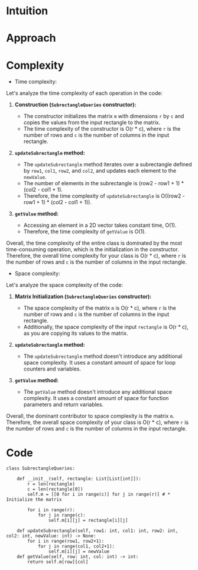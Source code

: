 # Intuition
<!-- Describe your first thoughts on how to solve this problem. -->

# Approach
<!-- Describe your approach to solving the problem. -->

# Complexity

- Time complexity:
<!-- Add your time complexity here, e.g. $$O(n)$$ -->
Let's analyze the time complexity of each operation in the code:

1. **Construction (`SubrectangleQueries` constructor):**
   - The constructor initializes the matrix `m` with dimensions `r` by `c` and copies the values from the input rectangle to the matrix.
   - The time complexity of the constructor is O(r * c), where `r` is the number of rows and `c` is the number of columns in the input rectangle.

2. **`updateSubrectangle` method:**
   - The `updateSubrectangle` method iterates over a subrectangle defined by `row1`, `col1`, `row2`, and `col2`, and updates each element to the `newValue`.
   - The number of elements in the subrectangle is (row2 - row1 + 1) * (col2 - col1 + 1).
   - Therefore, the time complexity of `updateSubrectangle` is O((row2 - row1 + 1) * (col2 - col1 + 1)).

3. **`getValue` method:**
   - Accessing an element in a 2D vector takes constant time, O(1).
   - Therefore, the time complexity of `getValue` is O(1).

Overall, the time complexity of the entire class is dominated by the most time-consuming operation, which is the initialization in the constructor. Therefore, the overall time complexity for your class is O(r * c), where `r` is the number of rows and `c` is the number of columns in the input rectangle.

- Space complexity:
<!-- Add your space complexity here, e.g. $$O(n)$$ -->
Let's analyze the space complexity of the code:

1. **Matrix Initialization (`SubrectangleQueries` constructor):**
   - The space complexity of the matrix `m` is O(r * c), where `r` is the number of rows and `c` is the number of columns in the input rectangle.
   - Additionally, the space complexity of the input `rectangle` is O(r * c), as you are copying its values to the matrix.

2. **`updateSubrectangle` method:**
   - The `updateSubrectangle` method doesn't introduce any additional space complexity. It uses a constant amount of space for loop counters and variables.

3. **`getValue` method:**
   - The `getValue` method doesn't introduce any additional space complexity. It uses a constant amount of space for function parameters and return variables.

Overall, the dominant contributor to space complexity is the matrix `m`. Therefore, the overall space complexity of your class is O(r * c), where `r` is the number of rows and `c` is the number of columns in the input rectangle.

# Code

```
class SubrectangleQueries:

    def __init__(self, rectangle: List[List[int]]):
        r = len(rectangle)
        c = len(rectangle[0])
        self.m = [[0 for i in range(c)] for j in range(r)] # * Initialize the matrix

        for i in range(r):
            for j in range(c):
                self.m[i][j] = rectangle[i][j]

    def updateSubrectangle(self, row1: int, col1: int, row2: int, col2: int, newValue: int) -> None:
        for i in range(row1, row2+1):
            for j in range(col1, col2+1):
                self.m[i][j] = newValue
    def getValue(self, row: int, col: int) -> int:
        return self.m[row][col]
```
